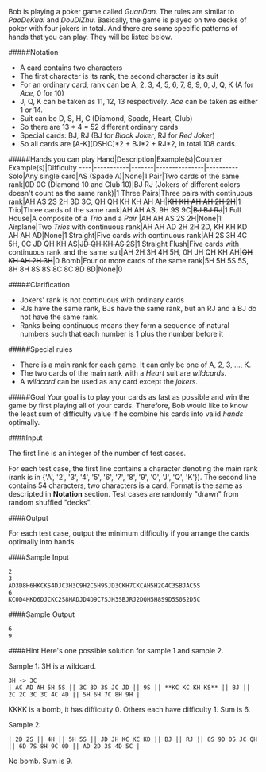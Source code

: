 Bob is playing a poker game called *GuanDan*. The rules are similar to *PaoDeKuai* and *DouDiZhu*. Basically, the game is played on two decks of poker with four jokers in total. And there are some specific patterns of hands that you can play. They will be listed below.

#####Notation
- A card contains two characters
- The first character is its rank, the second character is its suit
- For an ordinary card, rank can be A, 2, 3, 4, 5, 6, 7, 8, 9, 0, J, Q, K (A for *Ace*, 0 for 10)
- J, Q, K can be taken as 11, 12, 13 respectively. *Ace* can be taken as either 1 or 14.
- Suit can be D, S, H, C (Diamond, Spade, Heart, Club)
- So there are 13 * 4 = 52 different ordinary cards
- Special cards: BJ, RJ (BJ for *Black Joker*, RJ for *Red Joker*)
- So all cards are [A-K][DSHC]\*2 + BJ\*2 + RJ\*2, in total 108 cards.

#####Hands you can play
Hand|Description|Example(s)|Counter Example(s)|Difficulty
----|-----------|-------|---------------|----------
Solo|Any single card|AS (Spade A)|None|1
Pair|Two cards of the same rank|0D 0C (Diamond 10 and Club 10)|~~BJ RJ~~ (Jokers of different colors doesn't count as the same rank)|1
Three Pairs|Three pairs with continuous rank|AH AS 2S 2H 3D 3C, QH QH KH KH AH AH|~~KH KH AH AH 2H 2H~~|1
Trio|Three cards of the same rank|AH AH AS, 9H 9S 9C|~~BJ BJ RJ~~|1
Full House|A composite of a *Trio* and a *Pair* |AH AH AS 2S 2H|None|1
Airplane|Two *Trios* with continuous rank|AH AH AD 2H 2H 2D, KH KH KD AH AH AD|None|1
Straight|Five cards with continuous rank|AH 2S 3H 4C 5H, 0C JD QH KH AS|~~JD QH KH AS 2S~~|1
Straight Flush|Five cards with continuous rank and the same suit|AH 2H 3H 4H 5H, 0H JH QH KH AH|~~QH KH AH 2H 3H~~|0
Bomb|Four or more cards of the same rank|5H 5H 5S 5S, 8H 8H 8S 8S 8C 8C 8D 8D|None|0

#####Clarification
- Jokers' rank is not continuous with ordinary cards
- RJs have the same rank, BJs have the same rank, but an RJ and a BJ do not have the same rank.
- Ranks being continuous means they form a sequence of natural numbers such that each number is 1 plus the number before it

#####Special rules
- There is a main rank for each game. It can only be one of A, 2, 3, ..., K.
- The two cards of the main rank with a *Heart* suit are *wildcards*.
- A *wildcard* can be used as any card except the *jokers*.

#####Goal
Your goal is to play your cards as fast as possible and win the game by first playing all of your cards. Therefore, Bob would like to know the least sum of difficulty value if he combine his cards into valid *hands* optimally.

####Input

The first line is an integer of the number of test cases.

For each test case, the first line contains a character denoting the main rank (rank is in {'A', '2', '3', '4', '5', '6', '7', '8', '9', '0', 'J', 'Q', 'K'}).
The second line contains 54 characters, two characters is a card. Format is the same as descripted in **Notation** section.
Test cases are randomly "drawn" from random shuffled "decks".

####Output

For each test case, output the minimum difficulty if you arrange the cards optimally into hands.

####Sample Input
```
2
3
AD3D8H6HKCKS4DJC3H3C9H2C5H9SJD3CKH7CKCAH5H2C4C3SBJAC5S
6
KC0D4HKD6DJCKC2S8HADJD4D9C7SJH3SBJRJ2DQH5H8S9D5S0S2D5C
```

####Sample Output
```
6
9
```

####Hint
Here's one possible solution for sample 1 and sample 2.

Sample 1: 3H is a wildcard.
```
3H -> 3C
| AC AD AH 5H 5S || 3C 3D 3S JC JD || 9S || **KC KC KH KS** || BJ || 2C 2C 3C 3C 4C 4D || 5H 6H 7C 8H 9H |
```
KKKK is a bomb, it has difficulty 0. Others each have difficulty 1. Sum is 6.

Sample 2:
```
| 2D 2S || 4H || 5H 5S || JD JH KC KC KD || BJ || RJ || 8S 9D 0S JC QH || 6D 7S 8H 9C 0D || AD 2D 3S 4D 5C |
```
No bomb. Sum is 9.
